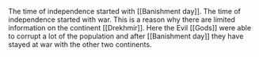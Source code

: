 The time of independence started with [[Banishment day]]. 
The time of independence started with war. This is a reason why there are limited information on the continent [[Drekhmir]]. Here the Evil [[Gods]] were able to corrupt a lot of the population and after [[Banishment day]] they have stayed at war with the other two continents.